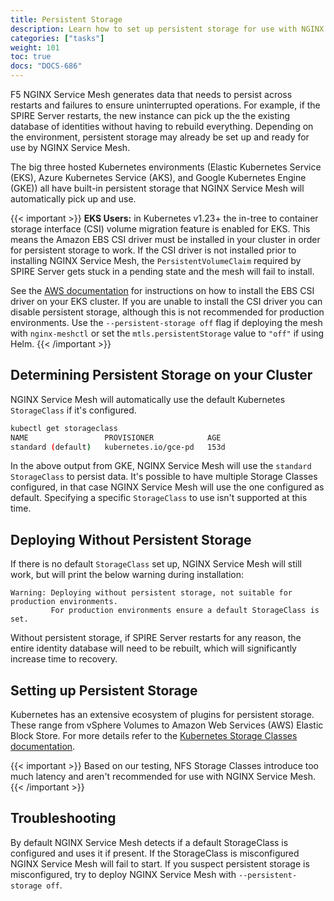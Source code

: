 ```yaml
---
title: Persistent Storage
description: Learn how to set up persistent storage for use with NGINX Service Mesh.
categories: ["tasks"]
weight: 101
toc: true
docs: "DOCS-686"
---
```


F5 NGINX Service Mesh generates data that needs to persist across restarts and failures to ensure uninterrupted operations. For example, if the SPIRE Server restarts, the new instance can pick up the the existing database of identities without having to rebuild everything. Depending on the environment, persistent storage may already be set up and ready for use by NGINX Service Mesh.

The big three hosted Kubernetes environments (Elastic Kubernetes Service (EKS), Azure Kubernetes Service (AKS), and Google Kubernetes Engine (GKE)) all have built-in persistent storage that NGINX Service Mesh will automatically pick up and use.

{{< important >}}
**EKS Users:** in Kubernetes v1.23+ the in-tree to container storage interface (CSI) volume migration feature is enabled for EKS.
This means the Amazon EBS CSI driver must be installed in your cluster in order for persistent storage to work.
If the CSI driver is not installed prior to installing NGINX Service Mesh, the `PersistentVolumeClaim` required by SPIRE Server gets stuck in a pending state and the mesh will fail to install.

See the [AWS documentation](https://docs.aws.amazon.com/eks/latest/userguide/ebs-csi.html) for instructions on how to install the EBS CSI driver on your EKS cluster.
If you are unable to install the CSI driver you can disable persistent storage, although this is not recommended for production environments.
Use the `--persistent-storage off` flag if deploying the mesh with `nginx-meshctl` or set the `mtls.persistentStorage` value to `"off"` if using Helm.
{{< /important >}}

## Determining Persistent Storage on your Cluster

NGINX Service Mesh will automatically use the default Kubernetes `StorageClass` if it's configured.

```bash
kubectl get storageclass
NAME                 PROVISIONER            AGE
standard (default)   kubernetes.io/gce-pd   153d
```

In the above output from GKE, NGINX Service Mesh will use the `standard` `StorageClass` to persist data. It's possible to have multiple Storage Classes configured, in that case NGINX Service Mesh will use the one configured as default. Specifying a specific `StorageClass` to use isn't supported at this time.

## Deploying Without Persistent Storage

If there is no default `StorageClass` set up, NGINX Service Mesh will still work, but will print the below warning during installation:

```text
Warning: Deploying without persistent storage, not suitable for production environments.
         For production environments ensure a default StorageClass is set.
```

Without persistent storage, if SPIRE Server restarts for any reason, the entire identity database will need to be rebuilt, which will significantly increase time to recovery.

## Setting up Persistent Storage

Kubernetes has an extensive ecosystem of plugins for persistent storage. These range from vSphere Volumes to Amazon Web Services (AWS) Elastic Block Store. For more details refer to the [Kubernetes Storage Classes documentation](https://kubernetes.io/docs/concepts/storage/storage-classes/).

{{< important >}}
Based on our testing, NFS Storage Classes introduce too much latency and aren't recommended for use with NGINX Service Mesh.
{{< /important >}}


## Troubleshooting

By default NGINX Service Mesh detects if a default StorageClass is configured and uses it if present. If the StorageClass is misconfigured NGINX Service Mesh will fail to start. If you suspect persistent storage is misconfigured, try to deploy NGINX Service Mesh with `--persistent-storage off`.
